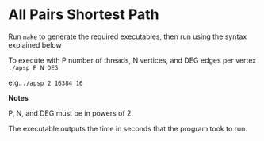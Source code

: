 All Pairs Shortest Path
=======================

Run ```make``` to generate the required executables, then run using the syntax explained below

To execute with P number of threads, N vertices, and DEG edges per vertex
    ```./apsp P N DEG```

e.g.
    ```./apsp 2 16384 16```

**Notes**

P, N, and DEG must be in powers of 2.

The executable outputs the time in seconds that the program took to run.
